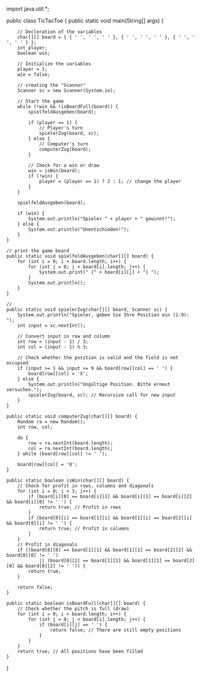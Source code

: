import java.util.*;

public class TicTacToe {
	public static void main(String[] args) {

		// Decleration of the variables
		char[][] board = { { ' ', ' ', ' ' }, { ' ', ' ', ' ' }, { ' ', ' ', ' ' } };
		int player;
		boolean win;

		// Initialize the variables
		player = 1;
		win = false;

		// creating the "Scanner"
		Scanner sc = new Scanner(System.in);

		// Start the game
		while (!win && !isBoardFull(board)) {
			spielfeldAusgeben(board);

			if (player == 1) {
				// Player's turn
				spielerZug(board, sc);
			} else {
				// Computer's turn
				computerZug(board);
			}

			// Check for a win or draw
			win = isWin(board);
			if (!win) {
				player = (player == 1) ? 2 : 1; // change the player
			}
		}

		spielfeldAusgeben(board);

		if (win) {
			System.out.println("Spieler " + player + " gewinnt!");
		} else {
			System.out.println("Unentschieden!");
		}
	}

	// print the game board
	public static void spielfeldAusgeben(char[][] board) {
		for (int i = 0; i < board.length; i++) {
			for (int j = 0; j < board[i].length; j++) {
				System.out.print(" [" + board[i][j] + "] ");
			}
			System.out.println();
		}
	}

	//
	public static void spielerZug(char[][] board, Scanner sc) {
		System.out.println("Spieler, geben Sie Ihre Position ein (1-9): ");
		int input = sc.nextInt();

		// Convert input in row and column
		int row = (input - 1) / 3;
		int col = (input - 1) % 3;

		// Check whether the position is valid and the field is not occupied
		if (input >= 1 && input <= 9 && board[row][col] == ' ') {
			board[row][col] = 'X';
		} else {
			System.out.println("Ungültige Position. Bitte erneut versuchen.");
			spielerZug(board, sc); // Recursive call for new input
		}
	}

	public static void computerZug(char[][] board) {
		Random ra = new Random();
		int row, col;

		do {
			row = ra.nextInt(board.length);
			col = ra.nextInt(board.length);
		} while (board[row][col] != ' ');

		board[row][col] = 'O';
	}

	public static boolean isWin(char[][] board) {
		// Check for profit in rows, columns and diagonals
		for (int i = 0; i < 3; i++) {
			if (board[i][0] == board[i][1] && board[i][1] == board[i][2] && board[i][0] != ' ') {
				return true; // Profit in rows
			}
			if (board[0][i] == board[1][i] && board[1][i] == board[2][i] && board[0][i] != ' ') {
				return true; // Profit in columns
			}
		}
		// Profit in diagonals
		if ((board[0][0] == board[1][1] && board[1][1] == board[2][2] && board[0][0] != ' ')
				|| (board[0][2] == board[1][1] && board[1][1] == board[2][0] && board[0][2] != ' ')) {
			return true;
		}

		return false;
	}

	public static boolean isBoardFull(char[][] board) {
		// Check whether the pitch is full (draw)
		for (int i = 0; i < board.length; i++) {
			for (int j = 0; j < board[i].length; j++) {
				if (board[i][j] == ' ') {
					return false; // There are still empty positions
				}
			}
		}
		return true; // All positions have been filled
	}
}
